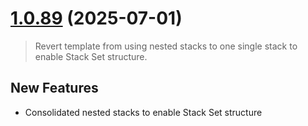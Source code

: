 # [1.0.89](https://github.com/Cloudzero/provision-account/compare/1.0.86...1.0.89) (2025-07-01)

> Revert template from using nested stacks to one single stack to enable Stack Set structure.

## New Features

* Consolidated nested stacks to enable Stack Set structure
